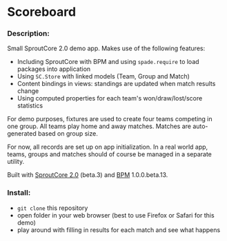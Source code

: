# Scoreboard

### Description:

Small SproutCore 2.0 demo app. Makes use of the following features:

  * Including SproutCore with BPM and using `spade.require` to load packages into  application
  * Using `SC.Store` with linked models (Team, Group and Match)
  * Content bindings in views: standings are updated when match results change
  * Using computed properties for each team's won/draw/lost/score statistics

For demo purposes, fixtures are used to create four teams competing in one group. All teams play home and away matches. Matches are auto-generated based on group size. 

For now, all records are set up on app initialization. In a real world app, teams, groups and matches should of course be managed in a separate utility.



Built with [SproutCore 2.0](http://github.com/sproutcore/sproutcore20) (beta.3) and [BPM](http://getbpm.org) 1.0.0.beta.13.

### Install:

  * `git clone` this repository
  * open folder in your web browser (best to use Firefox or Safari for this demo)
  * play around with filling in results for each match and see what happens